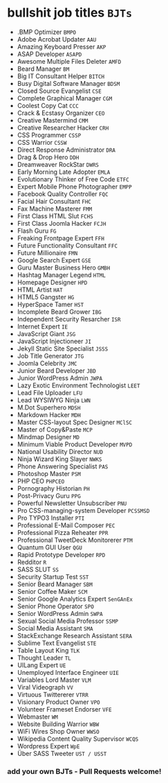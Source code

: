 # bullshit job titles `BJTs`

* .BMP Optimizer `BMPO`
* Adobe Acrobat Updater `AAU`
* Amazing Keyboard Presser `AKP`
* ASAP Developer `ASAPD`
* Awesome Multiple Files Deleter `AMFD`
* Beard Manager `BM`
* Big IT Consultant Helper `BITCH`
* Busy Digital Software Manager `BDSM`
* Closed Source Evangelist `CSE`
* Complete Graphical Manager `CGM`
* Coolest Copy Cat `CCC`
* Crack & Ecstasy Organizer `CEO`
* Creative Mastermind `CMM`
* Creative Researcher Hacker `CRH`
* CSS Programmer `CSSP`
* CSS Warrior `CSSW`
* Direct Response Administrator `DRA`
* Drag & Drop Hero `DDH`
* Dreamweaver RockStar `DWRS`
* Early Morning Late Adopter `EMLA`
* Evolutionary Thinker of Free Code `ETFC`
* Expert Mobile Phone Photographer `EMPP`
* Facebook Quality Controller `FQC`
* Facial Hair Consultant `FHC`
* Fax Machine Masterer `FMM`
* First Class HTML Slut `FCHS`
* First Class Joomla Hacker `FCJH`
* Flash Guru `FG`
* Freaking Frontpage Expert `FFH`
* Future Functionality Consultant `FFC`
* Future Millionaire `FMN`
* Google Search Expert `GSE`
* Guru Master Business Hero `GMBH`
* Hashtag Manager Legend `HTML`
* Homepage Designer `HPD`
* HTML Artist `HAT`
* HTML5 Gangster `HG`
* HyperSpace Tamer `HST`
* Incomplete Beard Grower `IBG`
* Independent Security Resarcher `ISR`
* Internet Expert `IE`
* JavaScript Giant `JSG`
* JavaScript Injectioneer `JI`
* Jekyll Static Site Specialist `JSSS`
* Job Title Generator `JTG`
* Joomla Celebrity `JMC`
* Junior Beard Developer `JBD`
* Junior WordPress Admin `JWPA`
* Lazy Exotic Environment Technologist `LEET`
* Lead File Uploader `LFU`
* Lead WYSIWYG Ninja `LWN`
* M.Dot Superhero `MDSH`
* Markdown Hacker `MDH`
* Master CSS-layout Spec Designer `MClSC`
* Master of Copy&Paste `MCP`
* Mindmap Designer `MD`
* Minimum Viable Product Developer `MVPD`
* National Usability Director `NUD`
* Ninja Wizard King Slayer `NWKS`
* Phone Answering Specialist `PAS`
* Photoshop Master `PSM`
* PHP CEO `PHPCEO`
* Pornography Historian `PH`
* Post-Privacy Guru `PPG`
* Powerful Newsletter Unsubscriber `PNU`
* Pro CSS-managing-system Developer `PCSSMSD`
* Pro TYPO3 Installer `PTI`
* Professional E-Mail Composer `PEC`
* Professional Pizza Reheater `PPR`
* Professional TweetDeck Monitorerer `PTM`
* Quantum GUI User `QGU`
* Rapid Prototype Developer `RPD`
* Redditor `R`
* SASS SLUT `SS`
* Security Startup Test `SST`
* Senior Beard Manager `SBM`
* Senior Coffee Maker `SCM`
* Senior Google Analytics Expert `SenGAnEx`
* Senior Phone Operator `SPO`
* Senior WordPress Admin `SWPA`
* Sexual Social Media Professor `SSMP`
* Social Media Assistant `SMA`
* StackExchange Research Assistant `SERA`
* Sublime Text Evangelist `STE`
* Table Layout King `TLK`
* Thought Leader `TL`
* UILang Expert `UE`
* Unemployed Interface Engineer `UIE`
* Variables Lord Master `VLM`
* Viral Videograph `VV`
* Virtuous Twittererer `VTRR`
* Visionary Product Owner `VPO`
* Volunteer Frameset Endorser `VFE`
* Webmaster `WM`
* Website Building Warrior `WBW`
* WiFi Wires Shop Owner `WWSO`
* Wikipedia Content Quality Supervisor `WCQS`
* Wordpress Expert `WpE`
* Über SASS Tweeter `UST / USST`

### add your own BJTs - Pull Requests welcome!
